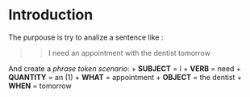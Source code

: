 # Introduction

The purpouse is try to analize a sentence like :
>> I need an appointment with the dentist tomorrow

And create a *phrase token scenario*:
    + **SUBJECT** = I
    + **VERB** = need
    + **QUANTITY** = an (1)
    + **WHAT** = appointment
    + **OBJECT** = the dentist
    + **WHEN** = tomorrow
